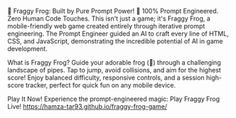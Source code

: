 🐸 Fraggy Frog: Built by Pure Prompt Power! 🚀
100% Prompt Engineered. Zero Human Code Touches.
This isn't just a game; it's Fraggy Frog, a mobile-friendly web game created entirely through iterative prompt engineering. The Prompt Engineer guided an AI to craft every line of HTML, CSS, and JavaScript, demonstrating the incredible potential of AI in game development.

What is Fraggy Frog?
Guide your adorable frog (🐸) through a challenging landscape of pipes. Tap to jump, avoid collisions, and aim for the highest score! Enjoy balanced difficulty, responsive controls, and a session high-score tracker, perfect for quick fun on any mobile device.

Play It Now!
Experience the prompt-engineered magic:
Play Fraggy Frog Live!
https://hamza-tar93.github.io/fraggy-frog-game/
